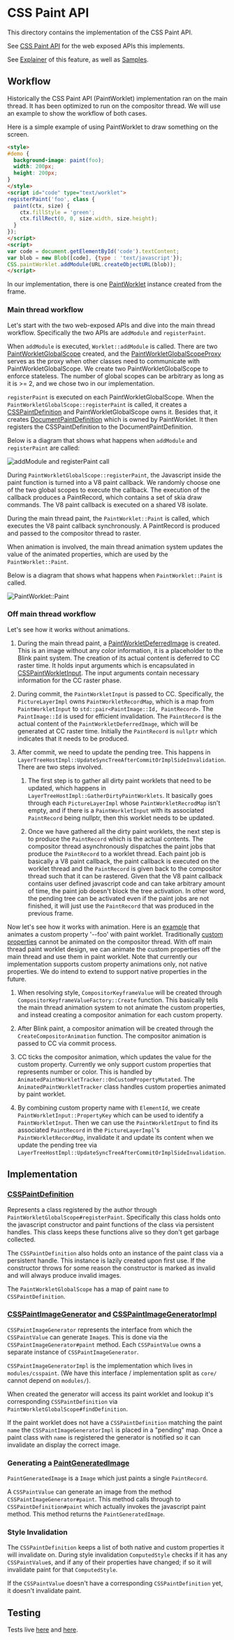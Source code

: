 # CSS Paint API

This directory contains the implementation of the CSS Paint API.

See [CSS Paint API](https://drafts.css-houdini.org/css-paint-api/) for the web exposed APIs this
implements.

See [Explainer](https://github.com/w3c/css-houdini-drafts/blob/master/css-paint-api/EXPLAINER.md)
of this feature, as well as [Samples](https://github.com/GoogleChromeLabs/houdini-samples/tree/master/paint-worklet).

## Workflow

Historically the CSS Paint API (PaintWorklet) implementation ran on the main
thread. It has been optimized to run on the compositor thread. We will use an
example to show the workflow of both cases.

Here is a simple example of using PaintWorklet to draw something on the screen.

``` html
<style>
#demo {
  background-image: paint(foo);
  width: 200px;
  height: 200px;
}
</style>
<script id="code" type="text/worklet">
registerPaint('foo', class {
  paint(ctx, size) {
    ctx.fillStyle = 'green';
    ctx.fillRect(0, 0, size.width, size.height);
  }
});
</script>
<script>
var code = document.getElementById('code').textContent;
var blob = new Blob([code], {type : 'text/javascript'});
CSS.paintWorklet.addModule(URL.createObjectURL(blob));
</script>
```

In our implementation, there is one [PaintWorklet](paint_worklet.h) instance
created from the frame.

### Main thread workflow

Let's start with the two web-exposed APIs and dive into the main thread
workflow. Specifically the two APIs are `addModule` and `registerPaint`.

When `addModule` is executed, `Worklet::addModule` is called. There are two
[PaintWorkletGlobalScope](paint_worklet_global_scope.h) created, and the
[PaintWorkletGlobalScopeProxy](paint_worklet_global_scope_proxy.h) serves as the
proxy when other classes need to communicate with PaintWorkletGlobalScope. We
create two PaintWorkletGlobalScope to enforce stateless. The number of global
scopes can be arbitrary as long as it is >= 2, and we chose two in our
implementation.

`registerPaint` is executed on each PaintWorkletGlobalScope. When the
`PaintWorkletGlobalScope::registerPaint` is called, it creates a
[CSSPaintDefinition](css_paint_definition.h) and PaintWorkletGlobalScope owns
it. Besides that, it creates
[DocumentPaintDefinition](document_paint_definition.h) which is owned by
PaintWorklet. It then registers the CSSPaintDefinition to the
DocumentPaintDefinition.

Below is a diagram that shows what happens when `addModule` and `registerPaint`
are called:

![addModule and registerPaint call](images/addModule_registerPaint.png)

During `PaintWorkletGlobalScope::registerPaint`, the Javascript inside the paint
function is turned into a V8 paint callback. We randomly choose one of the two
global scopes to execute the callback. The execution of the callback
produces a PaintRecord, which contains a set of skia draw commands. The V8 paint
callback is executed on a shared V8 isolate.

During the main thread paint, the `PaintWorklet::Paint` is called, which
executes the V8 paint callback synchronously. A PaintRecord is produced and
passed to the compositor thread to raster.

When animation is involved, the main thread animation system updates the value
of the animated properties, which are used by the `PaintWorklet::Paint`.

Below is a diagram that shows what happens when `PaintWorklet::Paint` is called.

![PaintWorklet::Paint](images/PaintWorklet_Paint.png)

### Off main thread workflow

Let's see how it works without animations.

1. During the main thread paint, a
   [PaintWorkletDeferredImage](../../core/css/cssom/paint_worklet_deferred_image.h)
   is created. This is an image without any color information, it is a
   placeholder to the Blink paint system. The creation of its actual content
   is deferred to CC raster time. It holds input arguments which is
   encapsulated in [CSSPaintWorkletInput](../../core/css/cssom/css_paint_worklet_input.h).
   The input arguments contain necessary information for the CC raster phase.

1. During commit, the `PaintWorkletInput` is passed to CC. Specifically, the
   `PictureLayerImpl` owns `PaintWorkletRecordMap`, which is a map from
   `PaintWorkletInput` to `std::pair<PaintImage::Id, PaintRecord>`. The
   `PaintImage::Id` is used for efficient invalidation. The `PaintRecord` is
   the actual content of the `PaintWorkletDeferredImage`, which will be
   generated at CC raster time. Initially the `PaintRecord` is `nullptr` which
   indicates that it needs to be produced.

1. After commit, we need to update the pending tree. This happens in
   `LayerTreeHostImpl::UpdateSyncTreeAfterCommitOrImplSideInvalidation`.
   There are two steps involved.

   1. The first step is to gather all dirty paint worklets that need to be
     updated, which happens in `LayerTreeHostImpl::GatherDirtyPaintWorklets`. It
     basically goes through each `PictureLayerImpl` whose
     `PaintWorkletRecrodMap` isn't empty, and if there is a `PaintWorkletInput`
     with its associated `PaintRecord` being nullptr, then this worklet needs to
     be updated.

   1. Once we have gathered all the dirty paint worklets, the next step is to
     produce the `PaintRecord` which is the actual contents. The compositor
     thread asynchronously dispatches the paint jobs that produce the
     `PaintRecord` to a worklet thread. Each paint job is basically a V8 paint
     callback, the paint callback is executed on the worklet thread and the
     `PaintRecord` is given back to the compositor thread such that it can be
     rastered. Given that the V8 paint callback contains user defined javascript
     code and can take arbitrary amount of time, the paint job doesn't block the
     tree activation. In other word, the pending tree can be activated even if
     the paint jobs are not finished, it will just use the `PaintRecord` that
     was produced in the previous frame.

Now let's see how it works with animation. Here is an
[example](https://jsbin.com/muwiyux/9/edit?html,css,output) that animates a
custom property '--foo' with paint worklet. Traditionally
[custom properties](https://developer.mozilla.org/en-US/docs/Web/CSS/Using_CSS_custom_properties)
cannot be animated on the compositor thread. With off main thread paint worklet
design, we can animate the custom properties off the main thread and use them in
paint worklet. Note that currently our implementation supports custom property
animations only, not native properties. We do intend to extend to support
native properties in the future.

1. When resolving style, `CompositorKeyframeValue` will be created through
   `CompositorKeyframeValueFactory::Create` function. This basically tells the
   main thread animation system to not animate the custom properties, and
   instead creating a compositor animation for each custom property.

1. After Blink paint, a compositor animation will be created through the
   `CreateCompositorAnimation` function. The compositor animation is passed to
   CC via commit process.

1. CC ticks the compositor animation, which updates the value for the custom
   property. Currently we only support custom properties that represents number
   or color. This is handled by
   `AnimatedPaintWorkletTracker::OnCustomPropertyMutated`. The
   `AnimatedPaintWorkletTracker` class handles custom properties animated by
   paint worklet.

1. By combining custom property name with `ElementId`, we create
   `PaintWorkletInput::PropertyKey` which can be used to identify a
   `PaintWorkletInput`. Then we can use the `PaintWorkletInput` to find its
   associated `PaintRecord` in the `PictureLayerImpl`'s `PaintWorkletRecordMap`,
   invalidate it and update its content when we update the pending tree via
   `LayerTreeHostImpl::UpdateSyncTreeAfterCommitOrImplSideInvalidation`.

## Implementation

### [CSSPaintDefinition](css_paint_definition.h)

Represents a class registered by the author through `PaintWorkletGlobalScope#registerPaint`.
Specifically this class holds onto the javascript constructor and paint functions of the class via
persistent handles. This class keeps these functions alive so they don't get garbage collected.

The `CSSPaintDefinition` also holds onto an instance of the paint class via a persistent handle. This
instance is lazily created upon first use. If the constructor throws for some reason the constructor
is marked as invalid and will always produce invalid images.

The `PaintWorkletGlobalScope` has a map of paint `name` to `CSSPaintDefinition`.

### [CSSPaintImageGenerator][generator] and [CSSPaintImageGeneratorImpl][generator-impl]

`CSSPaintImageGenerator` represents the interface from which the `CSSPaintValue` can generate
`Image`s. This is done via the `CSSPaintImageGenerator#paint` method. Each `CSSPaintValue` owns a
separate instance of `CSSPaintImageGenerator`.

`CSSPaintImageGeneratorImpl` is the implementation which lives in `modules/csspaint`. (We have this
interface / implementation split as `core/` cannot depend on `modules/`).

When created the generator will access its paint worklet and lookup it's corresponding
`CSSPaintDefinition` via `PaintWorkletGlobalScope#findDefinition`.

If the paint worklet does not have a `CSSPaintDefinition` matching the paint `name` the
`CSSPaintImageGeneratorImpl` is placed in a "pending" map. Once a paint class with `name` is
registered the generator is notified so it can invalidate an display the correct image.

[generator]: ../../core/css/css_paint_image_generator.h
[generator-impl]: css_paint_image_generator_impl.h
[paint-value]: ../../core/css/css_paint_value.h

### Generating a [PaintGeneratedImage](../../platform/graphics/paint_generated_image.h)

`PaintGeneratedImage` is a `Image` which just paints a single `PaintRecord`.

A `CSSPaintValue` can generate an image from the method `CSSPaintImageGenerator#paint`. This method
calls through to `CSSPaintDefinition#paint` which actually invokes the javascript paint method.
This method returns the `PaintGeneratedImage`.

### Style Invalidation

The `CSSPaintDefinition` keeps a list of both native and custom properties it will invalidate on.
During style invalidation `ComputedStyle` checks if it has any `CSSPaintValue`s, and if any of their
properties have changed; if so it will invalidate paint for that `ComputedStyle`.

If the `CSSPaintValue` doesn't have a corresponding `CSSPaintDefinition` yet, it doesn't invalidate
paint.

## Testing

Tests live [here](../../../web_tests/http/tests/csspaint/) and
[here](../../../web_tests/external/wpt/css/css-paint-api/).
